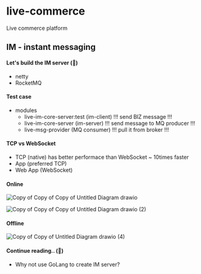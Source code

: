 # live-commerce

Live commerce platform

## IM - instant messaging

#### Let's build the IM server (🦄)

- netty
- RocketMQ

#### Test case

- modules
  - live-im-core-server:test (im-client) !!! send BIZ message !!!
  - live-im-core-server (im-server) !!! send message to MQ producer !!!
  - live-msg-provider (MQ consumer) !!! pull it from broker !!!

#### TCP vs WebSocket

- TCP (native) has better performace than WebSocket ~ 10times faster
- App (preferred TCP)
- Web App (WebSocket)

#### Online

![Copy of Copy of Copy of Untitled Diagram drawio](https://github.com/jrhe123/live-commerce/assets/17329299/96a28ca9-8921-4ec7-a219-921f091e5966)

![Copy of Copy of Copy of Untitled Diagram drawio (2)](https://github.com/jrhe123/live-commerce/assets/17329299/be02c3e8-3b6f-44ec-9be8-fe658cd4ba1e)

#### Offline

![Copy of Copy of Untitled Diagram drawio (4)](https://github.com/jrhe123/live-commerce/assets/17329299/2ba21d98-34c8-437d-8574-507ca2769023)

#### Continue reading.. (🦊)

- Why not use GoLang to create IM server?
